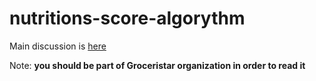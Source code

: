 # nutritions-score-algorythm

Main discussion is [here](https://github.com/orgs/GroceriStar/teams/machine-learning/discussions/2) 

Note: **you should be part of Groceristar organization in order to read it**
